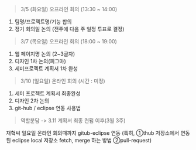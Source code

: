 >3/5 (화요일) 오프라인 회의 (13:30 ~ 14:00)
1. 팀명/프로젝트명/기능 합의
2. 정기 회의일 논의 (전주에 다음 주 일정 투표로 결정)


>3/7 (목요일) 오프라인 회의 (18:00 ~ 19:00)
1. 웹 페이지명 논의 (2~3글자)
2. 디자인 1차 논의(피그마)
3. 세미프로젝트 계획서 1차 완성


>3/10 (일요일) 온라인 회의 (시간 : 미정)
1. 세미 프로젝트 계획서 최종완성
2. 디자인 2차 논의
3. git-hub / eclipse 연동 사용법


>역할분담 -> 3.11 계획서 최종 컨펌 이후(3월 3주)

재혁씨 일요일 온라인 회의때까지 gitub-eclipse 연동
(특히, ①thub 저장소에서 연동된 eclipse local 저장소 fetch, merge 하는 방법 ②pull-request)
